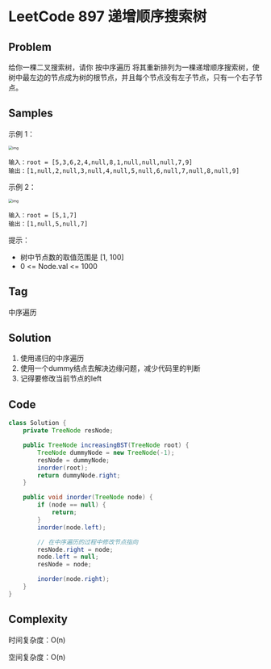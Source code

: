 # LeetCode 897 递增顺序搜索树

## Problem

给你一棵二叉搜索树，请你 按中序遍历 将其重新排列为一棵递增顺序搜索树，使树中最左边的节点成为树的根节点，并且每个节点没有左子节点，只有一个右子节点。

## Samples

示例 1：

<img src="https://assets.leetcode.com/uploads/2020/11/17/ex1.jpg" alt="img" style="zoom:50%;" /> 

```
输入：root = [5,3,6,2,4,null,8,1,null,null,null,7,9]
输出：[1,null,2,null,3,null,4,null,5,null,6,null,7,null,8,null,9]
```

示例 2：

<img src="https://assets.leetcode.com/uploads/2020/11/17/ex2.jpg" alt="img" style="zoom:50%;" /> 

```
输入：root = [5,1,7]
输出：[1,null,5,null,7]
```


提示：

- 树中节点数的取值范围是 [1, 100]
- 0 <= Node.val <= 1000

## Tag

中序遍历

## Solution

1. 使用递归的中序遍历
2. 使用一个dummy结点去解决边缘问题，减少代码里的判断
3. 记得要修改当前节点的left

## Code

```java
class Solution {
    private TreeNode resNode;

    public TreeNode increasingBST(TreeNode root) {
        TreeNode dummyNode = new TreeNode(-1);
        resNode = dummyNode;
        inorder(root);
        return dummyNode.right;
    }

    public void inorder(TreeNode node) {
        if (node == null) {
            return;
        }
        inorder(node.left);

        // 在中序遍历的过程中修改节点指向
        resNode.right = node;
        node.left = null;
        resNode = node;

        inorder(node.right);
    }
}
```

## Complexity

时间复杂度：O(n)

空间复杂度：O(n)
